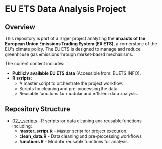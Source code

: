 # EU ETS Data Analysis Project

## Overview
This repository is part of a larger project analyzing the **impacts of the European Union Emissions Trading System (EU ETS)**, a cornerstone of the EU's climate policy. The EU ETS is designed to manage and reduce greenhouse gas emissions through market-based mechanisms.

The current content includes:
- **Publicly available EU ETS data** (Accessible from: [EUETS.INFO](https://www.euets.info/)).
- **R scripts**:
  - A master script to orchestrate the project workflow.
  - Scripts for cleaning and pre-processing the data.
  - Reusable functions for modular and efficient data analysis.


## Repository Structure
- [02_r_scripts](02_r_scripts/) - R scripts for data cleaning and reusable functions, including:
  - **master_script.R** - Master script for project execution.
  - **clean_data.R** - Data cleaning and pre-processing workflows.
  - **functions.R** - Modular reusable functions for analysis.
